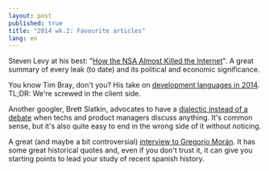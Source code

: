 ```yaml
---
layout: post
published: true
title: "2014 wk.2: Favourite articles"
lang: en
---
```


Steven Levy at his best: "[How the NSA Almost Killed the Internet][1]". A great summary of every leak (to date) and its political and economic significance.

[1]: http://www.wired.com/threatlevel/2014/01/how-the-us-almost-killed-the-internet/

You know Tim Bray, don't you? His take on [development languages in 2014][2]. TL;DR: We're screwed in the client side.

[2]: https://www.tbray.org/ongoing/When/201x/2014/01/01/Software-in-2014

Another googler, Brett Slatkin, advocates to have a [dialectic instead of a debate][3] when techs and product managers discuss anything. It's common sense, but it's also quite easy to end in the wrong side of it without noticing.

[3]: http://www.onebigfluke.com/2014/01/the-tech-lead-product-manager-dialectic.html

A great (and maybe a bit controversial) [interview to Gregorio Morán][4]. It has some great historical quotes and, even if you don't trust it, it can give you starting points to lead your study of recent spanish history.

[4]: http://www.jotdown.es/2013/12/gregorio-moran-los-padres-de-la-transicion-eran-absolutamente-impresentables/

